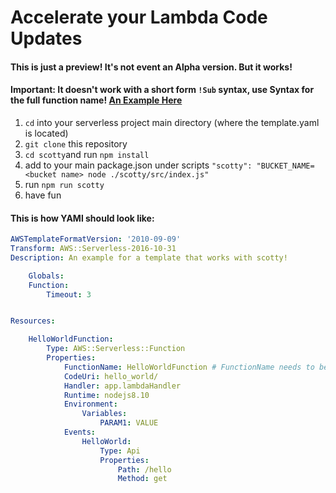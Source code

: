 # Accelerate your Lambda Code Updates

#### This is just a preview! It's not event an Alpha version. But it works!
#### Important: It doesn't work with a short form `!Sub` syntax, use Syntax for the full function name! [An Example Here](https://docs.aws.amazon.com/AWSCloudFormation/latest/UserGuide/intrinsic-function-reference-sub.html)

1. `cd` into your serverless project main directory (where the template.yaml is located)
2. `git clone` this repository
3. `cd scotty`and run `npm install`
4. add to your main package.json under scripts `"scotty": "BUCKET_NAME=<bucket name> node ./scotty/src/index.js"`
5. run `npm run scotty`
6. have fun


#### This is how YAMl should look like:

```yaml
AWSTemplateFormatVersion: '2010-09-09'
Transform: AWS::Serverless-2016-10-31
Description: An example for a template that works with scotty!

    Globals:
    Function:
        Timeout: 3


Resources:

    HelloWorldFunction:
        Type: AWS::Serverless::Function 
        Properties:
            FunctionName: HelloWorldFunction # FunctionName needs to be explicitly passed here!!!
            CodeUri: hello_world/
            Handler: app.lambdaHandler
            Runtime: nodejs8.10
            Environment: 
                Variables:
                    PARAM1: VALUE
            Events:
                HelloWorld:
                    Type: Api 
                    Properties:
                        Path: /hello
                        Method: get


```
